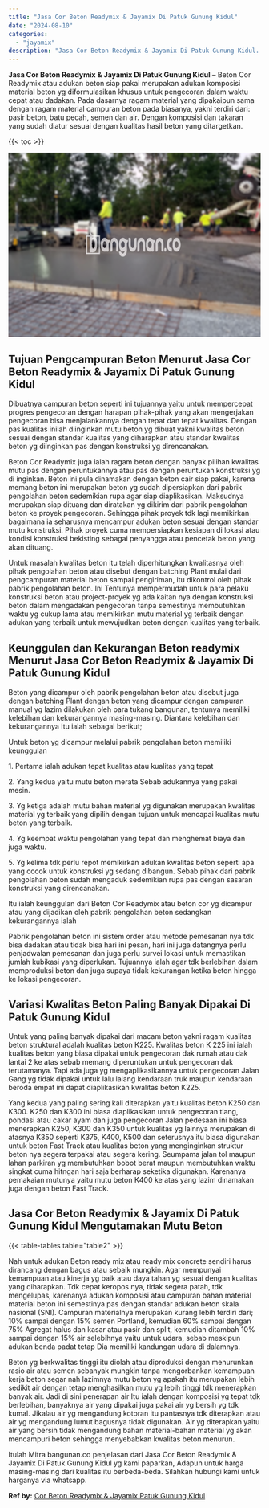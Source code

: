 ```yaml
---
title: "Jasa Cor Beton Readymix & Jayamix Di Patuk Gunung Kidul"
date: "2024-08-10"
categories: 
  - "jayamix"
description: "Jasa Cor Beton Readymix & Jayamix Di Patuk Gunung Kidul. Itulah Mitra bangunan.co penjelasan dari Jasa Cor Beton Readymix & Jayamix Di Patuk Gunung Kidul yg..."
---
```


**Jasa Cor Beton Readymix & Jayamix Di Patuk Gunung Kidul** – Beton Cor Readymix atau adukan beton siap pakai merupakan adukan komposisi material beton yg diformulasikan khusus untuk pengecoran dalam waktu cepat atau dadakan. Pada dasarnya ragam material yang dipakaipun sama dengan ragam material campuran beton pada biasanya, yakni terdiri dari: pasir beton, batu pecah, semen dan air. Dengan komposisi dan takaran yang sudah diatur sesuai dengan kualitas hasil beton yang ditargetkan.

{{< toc >}}

![Jasa Cor Beton Readymix & Jayamix Di Patuk Gunung Kidul](/images/jasa-cor-readymix-59.png)

## Tujuan Pengcampuran Beton Menurut Jasa Cor Beton Readymix & Jayamix Di Patuk Gunung Kidul

Dibuatnya campuran beton seperti ini tujuannya yaitu untuk mempercepat progres pengecoran dengan harapan pihak-pihak yang akan mengerjakan pengecoran bisa menjalankannya dengan tepat dan tepat kwalitas. Dengan pas kualitas inilah diinginkan mutu beton yg dibuat yakni kwalitas beton sesuai dengan standar kualitas yang diharapkan atau standar kwalitas beton yg diinginkan pas dengan konstruksi yg direncanakan.

Beton Cor Readymix juga ialah ragam beton dengan banyak pilihan kwalitas mutu pas dengan peruntukannya atau pas dengan peruntukan konstruksi yg di inginkan. Beton ini pula dinamakan dengan beton cair siap pakai, karena memang beton ini merupakan beton yg sudah dipersiapkan dari pabrik pengolahan beton sedemikian rupa agar siap diaplikasikan. Maksudnya merupakan siap dituang dan diratakan yg dikirim dari pabrik pengolahan beton ke proyek pengecoran. Sehingga pihak proyek tdk lagi memikirkan bagaimana ia seharusnya mencampur adukan beton sesuai dengan standar mutu konstruksi. Pihak proyek cuma mempersiapkan kesiapan di lokasi atau kondisi konstruksi bekisting sebagai penyangga atau pencetak beton yang akan dituang.

Untuk masalah kwalitas beton itu telah diperhitungkan kwalitasnya oleh pihak pengolahan beton atau disebut dengan batching Plant mulai dari pengcampuran material beton sampai pengiriman, itu dikontrol oleh pihak pabrik pengolahan beton. Ini Tentunya mempermudah untuk para pelaku konstruksi beton atau project-proyek yg ada kaitan nya dengan konstruksi beton dalam mengadakan pengecoran tanpa semestinya membutuhkan waktu yg cukup lama atau memikirkan mutu material yg terbaik dengan adukan yang terbaik untuk mewujudkan beton dengan kualitas yang terbaik.

## Keunggulan dan Kekurangan Beton readymix Menurut Jasa Cor Beton Readymix & Jayamix Di Patuk Gunung Kidul

Beton yang dicampur oleh pabrik pengolahan beton atau disebut juga dengan batching Plant dengan beton yang dicampur dengan campuran manual yg lazim dilakukan oleh para tukang bangunan, tentunya memiliki kelebihan dan kekurangannya masing-masing. Diantara kelebihan dan kekurangannya Itu ialah sebagai berikut;

Untuk beton yg dicampur melalui pabrik pengolahan beton memiliki keunggulan

1\. Pertama ialah adukan tepat kualitas atau kualitas yang tepat

2\. Yang kedua yaitu mutu beton merata Sebab adukannya yang pakai mesin.

3\. Yg ketiga adalah mutu bahan material yg digunakan merupakan kwalitas material yg terbaik yang dipilih dengan tujuan untuk mencapai kualitas mutu beton yang terbaik.

4\. Yg keempat waktu pengolahan yang tepat dan menghemat biaya dan juga waktu.

5\. Yg kelima tdk perlu repot memikirkan adukan kwalitas beton seperti apa yang cocok untuk konstruksi yg sedang dibangun. Sebab pihak dari pabrik pengolahan beton sudah mengaduk sedemikian rupa pas dengan sasaran konstruksi yang direncanakan.

Itu ialah keunggulan dari Beton Cor Readymix atau beton cor yg dicampur atau yang dijadikan oleh pabrik pengolahan beton sedangkan kekurangannya ialah

Pabrik pengolahan beton ini sistem order atau metode pemesanan nya tdk bisa dadakan atau tidak bisa hari ini pesan, hari ini juga datangnya perlu penjadwalan pemesanan dan juga perlu survei lokasi untuk memastikan jumlah kubikasi yang diperlukan. Tujuannya ialah agar tdk berlebihan dalam memproduksi beton dan juga supaya tidak kekurangan ketika beton hingga ke lokasi pengecoran.

## Variasi Kwalitas Beton Paling Banyak Dipakai Di Patuk Gunung Kidul

Untuk yang paling banyak dipakai dari macam beton yakni ragam kualitas beton struktural adalah kualitas beton K225. Kwalitas beton K 225 ini ialah kualitas beton yang biasa dipakai untuk pengecoran dak rumah atau dak lantai 2 ke atas sebab memang diperuntukan untuk pengecoran dak terutamanya. Tapi ada juga yg mengaplikasikannya untuk pengecoran Jalan Gang yg tidak dipakai untuk lalu lalang kendaraan truk maupun kendaraan beroda empat ini dapat diaplikasikan kwalitas beton K225.

Yang kedua yang paling sering kali diterapkan yaitu kualitas beton K250 dan K300. K250 dan K300 ini biasa diaplikasikan untuk pengecoran tiang, pondasi atau cakar ayam dan juga pengecoran Jalan pedesaan ini biasa menerapkan K250, K300 dan K350 untuk kualitas yg lainnya merupakan di atasnya K350 seperti K375, K400, K500 dan seterusnya itu biasa digunakan untuk beton Fast Track atau kualitas beton yang menginginkan struktur beton nya segera terpakai atau segera kering. Seumpama jalan tol maupun lahan parkiran yg membutuhkan bobot berat maupun membutuhkan waktu singkat cuma hitngan hari saja berharap seketika digunakan. Karenanya pemakaian mutunya yaitu mutu beton K400 ke atas yang lazim dinamakan juga dengan beton Fast Track.

## Jasa Cor Beton Readymix & Jayamix Di Patuk Gunung Kidul Mengutamakan Mutu Beton

{{< table-tables table="table2" >}}

Nah untuk adukan Beton ready mix atau ready mix concrete sendiri harus dirancang dengan bagus atau sebaik mungkin. Agar mempunyai kemampuan atau kinerja yg baik atau daya tahan yg sesuai dengan kualitas yang diharapkan. Tdk cepat keropos nya, tidak segera patah, tdk mengelupas, karenanya adukan komposisi atau campuran bahan material material beton ini semestinya pas dengan standar adukan beton skala nasional (SNI). Campuran materialnya merupakan kurang lebih terdiri dari; 10% sampai dengan 15% semen Portland, kemudian 60% sampai dengan 75% Agregat halus dan kasar atau pasir dan split, kemudian ditambah 10% sampai dengan 15% air selebihnya yaitu untuk udara, sebab meskipun adukan benda padat tetap Dia memiliki kandungan udara di dalamnya.

Beton yg berkwalitas tinggi itu diolah atau diproduksi dengan menurunkan rasio air atau semen sebanyak mungkin tanpa mengorbankan kemampuan kerja beton segar nah lazimnya mutu beton yg apakah itu merupakan lebih sedikit air dengan tetap menghasilkan mutu yg lebih tinggi tdk menerapkan banyak air. Jadi di sini penerapan air Itu ialah dengan komposisi yg tepat tdk berlebihan, banyaknya air yang dipakai juga pakai air yg bersih yg tdk kumal. Jikalau air yg mengandung kotoran itu pantasnya tdk diterapkan atau air yg mengandung lumut bagusnya tidak digunakan. Air yg diterapkan yaitu air yang bersih tidak mengandung bahan material-bahan material yg akan mencampuri beton sehingga menyebabkan kwalitas beton menurun.

Itulah Mitra bangunan.co penjelasan dari Jasa Cor Beton Readymix & Jayamix Di Patuk Gunung Kidul yg kami paparkan, Adapun untuk harga masing-masing dari kualitas itu berbeda-beda. Silahkan hubungi kami untuk harganya via whatsapp.

**Ref by:** [Cor Beton Readymix & Jayamix Patuk Gunung Kidul](https://id.wikipedia.org/wiki/Cor)
